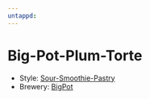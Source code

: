 ```yaml
---
untappd:
---
```


# Big-Pot-Plum-Torte

- Style: [Sour-Smoothie-Pastry](Sour-Smoothie-Pastry.md)
- Brewery: [BigPot](BigPot.md)